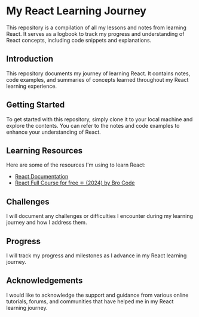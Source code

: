 # My React Learning Journey

This repository is a compilation of all my lessons and notes from learning React. It serves as a logbook to track my progress and understanding of React concepts, including code snippets and explanations.

## Introduction

This repository documents my journey of learning React. It contains notes, code examples, and summaries of concepts learned throughout my React learning experience.

## Getting Started

To get started with this repository, simply clone it to your local machine and explore the contents. You can refer to the notes and code examples to enhance your understanding of React.

## Learning Resources

Here are some of the resources I'm using to learn React:

- [React Documentation](https://reactjs.org/docs/getting-started.html)
- [React Full Course for free ⚛️ (2024) by Bro Code](https://www.youtube.com/watch?v=CgkZ7MvWUAA&t=3784s)

## Challenges

I will document any challenges or difficulties I encounter during my learning journey and how I address them.

## Progress

I will track my progress and milestones as I advance in my React learning journey.

## Acknowledgements

I would like to acknowledge the support and guidance from various online tutorials, forums, and communities that have helped me in my React learning journey.
